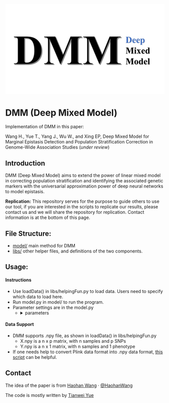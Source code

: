 ![DMM](DMM.PNG "Deep Mixed Model")

# DMM (Deep Mixed Model)

Implementation of DMM in this paper:

Wang H., Yue T., Yang J., Wu W., and Xing EP, Deep Mixed Model for Marginal Epistasis Detection and Population Stratification Correction in Genome-Wide Association Studies (_under review_) 

## Introduction

DMM (Deep Mixed Model) aims to extend the power of linear mixed model in correcting population stratification and identifying the associated genetic markers with the universarial approximation power of deep neural networks to model epistasis. 

<!--- ![Introduction](intro.PNG "Introduction") -->

**Replication:** This repository serves for the purpose to guide others to use our tool, if you are interested in the scripts to replicate our results, please contact us and we will share the repository for replication. Contact information is at the bottom of this page.

## File Structure:

* [model/](https://github.com/HaohanWang/DMM/tree/master/model) main method for DMM
* [libs/](https://github.com/HaohanWang/DMM/tree/master/libs) other helper files, and definitions of the two components. 

## Usage:

#### Instructions

*  Use loadData() in libs/helpingFun.py to load data. Users need to specify which data to load here. 
*  Run model.py in model/ to run the program. 
*  Parameter settings are in the model.py
      - <details><summary>parameters</summary>
        <p>
              
          - epochs for both CNN and LSTM
          - learning rates for both CNN and LSTM
          - batch size
          - hidden state size (we use a percentage to control the hidden state size)
          - dropout rate
        </p>
</details>


#### Data Support
* DMM supports .npy file, as shown in loadData() in libs/helpingFun.py
    - X.npy is a n x p matrix, with n samples and p SNPs
    - Y.npy is a n x 1 matrix, with n samples and 1 phenotype
* If one needs help to convert Plink data format into .npy data format, [this script](https://github.com/HaohanWang/CMM/blob/master/utility/dataLoader.py) can be helpful.  


## Contact
The idea of the paper is from [Haohan Wang](http://www.cs.cmu.edu/~haohanw/)
&middot;
[@HaohanWang](https://twitter.com/HaohanWang)

The code is mostly written by [Tianwei Yue](https://github.com/ThitherShore)
